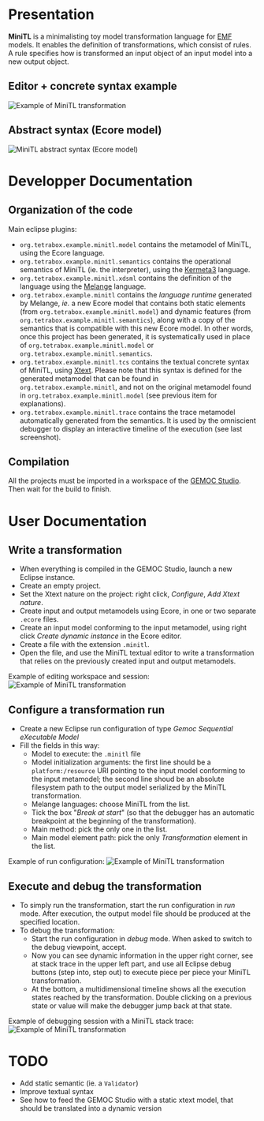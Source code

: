 # Presentation

**MiniTL** is a minimalisting toy model transformation language for [EMF](http://www.eclipse.org/modeling/emf/) models. It enables the definition of transformations, which consist of rules. A rule specifies how is transformed an input object of an input model into a new output object.

## Editor + concrete syntax example

![Example of MiniTL transformation](img/screenshot.png)

## Abstract syntax (Ecore model)

![MiniTL abstract syntax (Ecore model)](img/as.png)



# Developper Documentation

## Organization of the code

Main eclipse plugins:

- `org.tetrabox.example.minitl.model` contains the metamodel of MiniTL, using the Ecore language.
- `org.tetrabox.example.minitl.semantics` contains the operational semantics of MiniTL (ie. the interpreter), using the [Kermeta3](http://diverse-project.github.io/k3/) language.
- `org.tetrabox.example.minitl.xdsml` contains the definition of the language using the [Melange](http://melange.inria.fr/) language.
- `org.tetrabox.example.minitl` contains the *language runtime* generated by Melange, *ie.* a new Ecore model that contains both static elements (from `org.tetrabox.example.minitl.model`) and dynamic features (from `org.tetrabox.example.minitl.semantics`), along with a copy of the semantics that is compatible with this new Ecore model. In other words, once this project has been generated, it is systematically used in place of `org.tetrabox.example.minitl.model` or `org.tetrabox.example.minitl.semantics`.
- `org.tetrabox.example.minitl.tcs` contains the textual concrete syntax of MiniTL, using [Xtext](https://eclipse.org/Xtext/). Please note that this syntax is defined for the generated metamodel that can be found in `org.tetrabox.example.minitl`, and not on the original metamodel found in `org.tetrabox.example.minitl.model` (see previous item for explanations).
- `org.tetrabox.example.minitl.trace` contains the trace metamodel automatically generated from the semantics. It is used by the omniscient debugger to display an interactive timeline of the execution (see last screenshot).

## Compilation

All the projects must be imported in a workspace of the [GEMOC Studio](http://gemoc.org/studio). Then wait for the build to finish.

# User Documentation

## Write a transformation

- When everything is compiled in the GEMOC Studio, launch a new Eclipse instance.
- Create an empty project.
- Set the Xtext nature on the project: right click, *Configure*, *Add Xtext nature*.
- Create input and output metamodels using Ecore, in one or two separate `.ecore` files.
- Create an input model conforming to the input metamodel, using right click *Create dynamic instance* in the Ecore editor.
- Create a file with the extension `.minitl`.
- Open the file, and use the MiniTL textual editor to write a transformation that relies on the previously created input and output metamodels.

Example of editing workspace and session:
![Example of MiniTL transformation](img/editing.png)

## Configure a transformation run

- Create a new Eclipse run configuration of type *Gemoc Sequential eXecutable Model*
- Fill the fields in this way:
	- Model to execute: the `.minitl` file
	- Model initialization arguments: the first line should be a `platform:/resource` URI pointing to the input model conforming to the input metamodel; the second line shoud be an absolute filesystem path to the output model serialized by the MiniTL transformation.
	- Melange languages: choose MiniTL from the list.
	- Tick the box "*Break at start*" (so that the debugger has an automatic breakpoint at the beginning of the transformation).
	- Main method: pick the only one in the list.
	- Main model element path: pick the only *Transformation* element in the list.

Example of run configuration:
![Example of MiniTL transformation](img/runconf.png)


## Execute and debug the transformation

- To simply run the transformation, start the run configuration in *run* mode. After execution, the output model file should be produced at the specified location.
- To debug the transformation:
	- Start the run configuration in *debug* mode. When asked to switch to the debug viewpoint, accept.
	- Now you can see dynamic information in the upper right corner, see at stack trace in the upper left part, and use all Eclipse debug buttons (step into, step out) to execute piece per piece your MiniTL transformation.
	- At the bottom, a multidimensional timeline shows all the execution states reached by the transformation. Double clicking on a previous state or value will make the debugger jump back at that state.

Example of debugging session with a MiniTL stack trace:
![Example of MiniTL transformation](img/debug.png)




# TODO

- Add static semantic (ie. a `Validator`)
- Improve textual syntax
- See how to feed the GEMOC Studio with a static xtext model, that should be translated into a dynamic version
